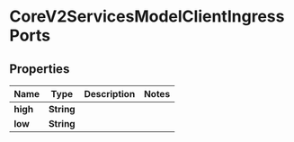 

# CoreV2ServicesModelClientIngressPorts

## Properties

Name | Type | Description | Notes
------------ | ------------- | ------------- | -------------
**high** | **String** |  | 
**low** | **String** |  | 



